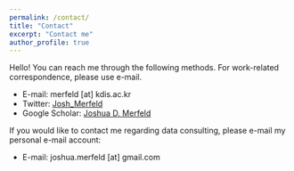 ```yaml
---
permalink: /contact/
title: "Contact"
excerpt: "Contact me"
author_profile: true
---
```


Hello! You can reach me through the following methods. For work-related correspondence, please use e-mail.

* E-mail: merfeld [at] kdis.ac.kr
* Twitter: [Josh_Merfeld](http://twitter.com/Josh_Merfeld)
* Google Scholar: [Joshua D. Merfeld](https://scholar.google.com/citations?user=wPPXKHcAAAAJ&hl=en)



If you would like to contact me regarding data consulting, please e-mail my personal e-mail account:

* E-mail: joshua.merfeld [at] gmail.com

